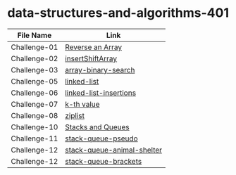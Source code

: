 # data-structures-and-algorithms-401

|File Name           |Link                                       |        
|------------------  | -------------------------------           |
|Challenge-01 |[Reverse an Array ](https://github.com/Maiada-Ibrahim/data-structures-and-algorithms-401/blob/main/challenges/challenge-01/README.md)|
|Challenge-02 |[insertShiftArray ](https://github.com/Maiada-Ibrahim/data-structures-and-algorithms-401/blob/main/challenges/challenge-02/README.md)|
|Challenge-03|[array-binary-search ](https://github.com/Maiada-Ibrahim/data-structures-and-algorithms-401/blob/main/challenges/challenge-03/README.md)|
|Challenge-05|[linked-list](https://github.com/Maiada-Ibrahim/data-structures-and-algorithms-401/tree/main/challenges/challenge-05)|
|Challenge-06|[linked-list-insertions](https://github.com/Maiada-Ibrahim/data-structures-and-algorithms-401/tree/main/challenges/challenge-06)|
|Challenge-07|[k-th value](https://github.com/Maiada-Ibrahim/data-structures-and-algorithms-401/tree/main/challenges/challenge-07)|
|Challenge-08|[ziplist](https://github.com/Maiada-Ibrahim/data-structures-and-algorithms-401/tree/main/challenges/challange-08)|
|Challenge-10|[Stacks and Queues](https://github.com/Maiada-Ibrahim/data-structures-and-algorithms-401/tree/main/challenges/challenge-10)|
|Challenge-11|[stack-queue-pseudo](https://github.com/Maiada-Ibrahim/data-structures-and-algorithms-401/tree/main/challenges/challenge-11)|
|Challenge-12|[stack-queue-animal-shelter](https://github.com/Maiada-Ibrahim/data-structures-and-algorithms-401/tree/main/challenges/challange-12)|
|Challenge-12|[stack-queue-brackets](https://github.com/Maiada-Ibrahim/data-structures-and-algorithms-401/tree/main/challenges/challange-13)|